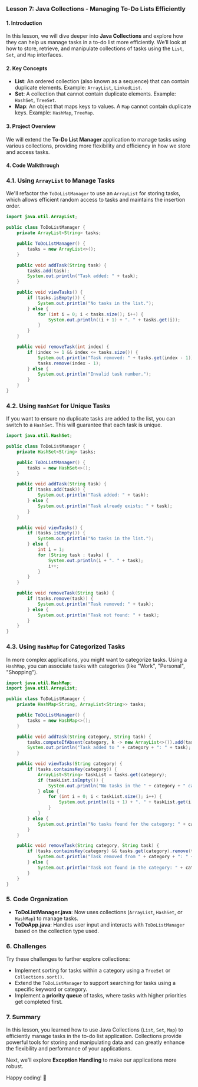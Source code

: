 ### Lesson 7: Java Collections - Managing To-Do Lists Efficiently

#### 1. Introduction

In this lesson, we will dive deeper into **Java Collections** and explore how they can help us manage tasks in a to-do list more efficiently. We’ll look at how to store, retrieve, and manipulate collections of tasks using the `List`, `Set`, and `Map` interfaces.

#### 2. Key Concepts

- **List**: An ordered collection (also known as a sequence) that can contain duplicate elements. Example: `ArrayList`, `LinkedList`.
- **Set**: A collection that cannot contain duplicate elements. Example: `HashSet`, `TreeSet`.
- **Map**: An object that maps keys to values. A `Map` cannot contain duplicate keys. Example: `HashMap`, `TreeMap`.

#### 3. Project Overview

We will extend the **To-Do List Manager** application to manage tasks using various collections, providing more flexibility and efficiency in how we store and access tasks.

#### 4. Code Walkthrough

### 4.1. Using `ArrayList` to Manage Tasks

We'll refactor the `ToDoListManager` to use an `ArrayList` for storing tasks, which allows efficient random access to tasks and maintains the insertion order.

```java
import java.util.ArrayList;

public class ToDoListManager {
    private ArrayList<String> tasks;

    public ToDoListManager() {
        tasks = new ArrayList<>();
    }

    public void addTask(String task) {
        tasks.add(task);
        System.out.println("Task added: " + task);
    }

    public void viewTasks() {
        if (tasks.isEmpty()) {
            System.out.println("No tasks in the list.");
        } else {
            for (int i = 0; i < tasks.size(); i++) {
                System.out.println((i + 1) + ". " + tasks.get(i));
            }
        }
    }

    public void removeTask(int index) {
        if (index >= 1 && index <= tasks.size()) {
            System.out.println("Task removed: " + tasks.get(index - 1));
            tasks.remove(index - 1);
        } else {
            System.out.println("Invalid task number.");
        }
    }
}
```

### 4.2. Using `HashSet` for Unique Tasks

If you want to ensure no duplicate tasks are added to the list, you can switch to a `HashSet`. This will guarantee that each task is unique.

```java
import java.util.HashSet;

public class ToDoListManager {
    private HashSet<String> tasks;

    public ToDoListManager() {
        tasks = new HashSet<>();
    }

    public void addTask(String task) {
        if (tasks.add(task)) {
            System.out.println("Task added: " + task);
        } else {
            System.out.println("Task already exists: " + task);
        }
    }

    public void viewTasks() {
        if (tasks.isEmpty()) {
            System.out.println("No tasks in the list.");
        } else {
            int i = 1;
            for (String task : tasks) {
                System.out.println(i + ". " + task);
                i++;
            }
        }
    }

    public void removeTask(String task) {
        if (tasks.remove(task)) {
            System.out.println("Task removed: " + task);
        } else {
            System.out.println("Task not found: " + task);
        }
    }
}
```

### 4.3. Using `HashMap` for Categorized Tasks

In more complex applications, you might want to categorize tasks. Using a `HashMap`, you can associate tasks with categories (like "Work", "Personal", "Shopping").

```java
import java.util.HashMap;
import java.util.ArrayList;

public class ToDoListManager {
    private HashMap<String, ArrayList<String>> tasks;

    public ToDoListManager() {
        tasks = new HashMap<>();
    }

    public void addTask(String category, String task) {
        tasks.computeIfAbsent(category, k -> new ArrayList<>()).add(task);
        System.out.println("Task added to " + category + ": " + task);
    }

    public void viewTasks(String category) {
        if (tasks.containsKey(category)) {
            ArrayList<String> taskList = tasks.get(category);
            if (taskList.isEmpty()) {
                System.out.println("No tasks in the " + category + " category.");
            } else {
                for (int i = 0; i < taskList.size(); i++) {
                    System.out.println((i + 1) + ". " + taskList.get(i));
                }
            }
        } else {
            System.out.println("No tasks found for the category: " + category);
        }
    }

    public void removeTask(String category, String task) {
        if (tasks.containsKey(category) && tasks.get(category).remove(task)) {
            System.out.println("Task removed from " + category + ": " + task);
        } else {
            System.out.println("Task not found in the category: " + category);
        }
    }
}
```

### 5. Code Organization

- **ToDoListManager.java**: Now uses collections (`ArrayList`, `HashSet`, or `HashMap`) to manage tasks.
- **ToDoApp.java**: Handles user input and interacts with `ToDoListManager` based on the collection type used.

### 6. Challenges

Try these challenges to further explore collections:
- Implement sorting for tasks within a category using a `TreeSet` or `Collections.sort()`.
- Extend the `ToDoListManager` to support searching for tasks using a specific keyword or category.
- Implement a **priority queue** of tasks, where tasks with higher priorities get completed first.

### 7. Summary

In this lesson, you learned how to use Java Collections (`List`, `Set`, `Map`) to efficiently manage tasks in the to-do list application. Collections provide powerful tools for storing and manipulating data and can greatly enhance the flexibility and performance of your applications.

Next, we'll explore **Exception Handling** to make our applications more robust.

Happy coding! 🚀
